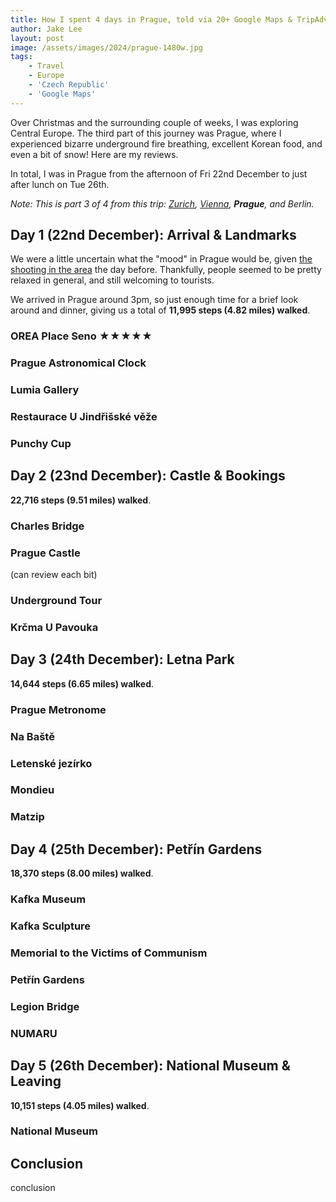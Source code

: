 ```yaml
---
title: How I spent 4 days in Prague, told via 20+ Google Maps & TripAdvisor reviews 🌨️
author: Jake Lee
layout: post
image: /assets/images/2024/prague-1480w.jpg
tags:
    - Travel
    - Europe
    - 'Czech Republic'
    - 'Google Maps'
---
```


Over Christmas and the surrounding couple of weeks, I was exploring Central Europe. The third part of this journey was Prague, where I experienced bizarre underground fire breathing, excellent Korean food, and even a bit of snow! Here are my reviews.

In total, I was in Prague from the afternoon of Fri 22nd December to just after lunch on Tue 26th.

*Note: This is part 3 of 4 from this trip: [Zurich](/zurich-reviews), [Vienna](/vienna-reviews), **Prague**, and Berlin.*

## Day 1 (22nd December): Arrival & Landmarks

We were a little uncertain what the "mood" in Prague would be, given [the shooting in the area](https://en.wikipedia.org/wiki/2023_Prague_shooting) the day before. Thankfully, people seemed to be pretty relaxed in general, and still welcoming to tourists. 

We arrived in Prague around 3pm, so just enough time for a brief look around and dinner, giving us a total of **11,995 steps (4.82 miles) walked**.

### OREA Place Seno ★★★★★



### Prague Astronomical Clock

### Lumia Gallery

### Restaurace U Jindřišské věže

### Punchy Cup

## Day 2 (23nd December): Castle & Bookings

**22,716 steps (9.51 miles) walked**.

### Charles Bridge

### Prague Castle

(can review each bit)

### Underground Tour

### Krčma U Pavouka

## Day 3 (24th December): Letna Park

**14,644 steps (6.65 miles) walked**.

### Prague Metronome

### Na Baště

### Letenské jezírko

### Mondieu

### Matzip

## Day 4 (25th December): Petřín Gardens

**18,370 steps (8.00 miles) walked**.

### Kafka Museum

### Kafka Sculpture

### Memorial to the Victims of Communism

### Petřín Gardens

### Legion Bridge

### NUMARU

## Day 5 (26th December): National Museum & Leaving

**10,151 steps (4.05 miles) walked**.

### National Museum

## Conclusion

conclusion
